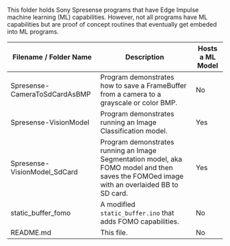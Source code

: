 This folder holds Sony Spresense programs that have Edge Impulse machine learning (ML) capabilities. However, not all programs have ML capabilities but are proof of concept routines that eventually get embeded into ML programs.

| Filename / Folder Name| Description | Hosts a ML Model |
| --- | --- | --- |
|  Spresense-CameraToSdCardAsBMP | Program demonstrates how to save a FrameBuffer from a camera to a grayscale or color BMP.  | No |
|  Spresense-VisionModel         | Program demonstrates running an Image Classification model.  | Yes |
|  Spresense-VisionModel_SdCard  | Program demonstrates running an Image Segmentation model, aka FOMO model and then saves the FOMOed image with an overlaided BB to SD card.  | Yes |
|static_buffer_fomo| A modifled `static_buffer.ino` that adds FOMO capabilities.|No|
|  README.md | This file.  | No |
